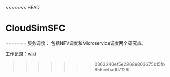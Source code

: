 <<<<<<< HEAD
# CloudSimSFC
=======
服务调度： 包括NFV调度和Microservice调度两个研究点。

工作记录：[wiki](http://gitlab.act.buaa.edu.cn/service-scheduling/service-scheduling/-/wikis/home)
>>>>>>> 0363240ef5e2268e803675b15fb856cebad07126

